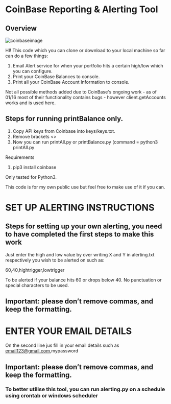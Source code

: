 # CoinBase Reporting & Alerting Tool  


## Overview  

![coinbaseimage](https://www.coinbase.com/assets/press/coinbase-logos/coinbase-a673b0735e63d6ea6513e464a83c41165fca9b99b2216b5de70e5187356dd47d.png)

HI! This code which you can clone or download to your local machine so far can do a few things:  
1. Email Alert service for when your portfolio hits a certain high/low which you can configure.  
2. Print your CoinBase Balances to console.  
3. Print all your CoinBase Account Information to console.  

Not all possible methods added due to CoinBase's ongoing work - as of 01/16 most of their functionality contains bugs - however client.getAccounts works and is used here. 

## Steps for running printBalance only.

1. Copy API keys from Coinbase into keys/keys.txt.  
2. Remove brackets <>
3. Now you can run printAll.py or printBalance.py (command = python3 printAll.py

Requirements

1. pip3 install coinbase



Only tested for Python3. 

This code is for my own public use but feel free to make use of it if you can.




# SET UP ALERTING INSTRUCTIONS 

## Steps for setting up your own alerting, you need to have completed the first steps to make this work

Just enter the high and low value by over writing X and Y in alerting.txt respectively you wish to be alerted on such as:

60,40,hightrigger,lowtrigger 

To be alerted if your balance hits 60 or drops below 40. No punctuation or special characters to be used. 
## Important: please don’t remove commas, and keep the formatting. 

# ENTER YOUR EMAIL DETAILS  

On the second line jus fill in your email details such as   
email123@gmail.com,mypassword  

## Important: please don’t remove commas, and keep the formatting. 

### To better utilise this tool, you can run alerting.py on a schedule using crontab or windows scheduler
